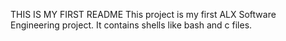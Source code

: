 THIS IS MY FIRST README
This project is my first ALX Software Engineering project. It contains shells like bash and c files. 
